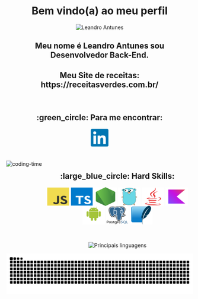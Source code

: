   <h1 align="center">Bem vindo(a) ao meu perfil </h1>

<div align="center">
  <img src="https://github-production-user-asset-6210df.s3.amazonaws.com/131140028/428245168-e21a869b-7810-40e1-a2ea-934f6fee5310.png?X-Amz-Algorithm=AWS4-HMAC-SHA256&X-Amz-Credential=AKIAVCODYLSA53PQK4ZA%2F20250329%2Fus-east-1%2Fs3%2Faws4_request&X-Amz-Date=20250329T021614Z&X-Amz-Expires=300&X-Amz-Signature=285443029c866203bd7e99c0f63419a48fc03a7b36d28c8ff26b7ad60cf1a442&X-Amz-SignedHeaders=host" width="500" alt="Leandro Antunes">
</div>

<div  align="center"> 
  <h2 align="center">Meu nome é Leandro Antunes sou Desenvolvedor Back-End. </h2>
 </div>
 <div  align="center"> 
  <h2 align="center">Meu Site de receitas: https://receitasverdes.com.br/ </h2>
 </div>
    

<br>

<div  align="center"> 
  <h2 align="center">:green_circle: Para me encontrar: </h2>
  <a href = "https://www.linkedin.com/in/leandrosantosjs/">
      <img width="50" src="https://github.com/devicons/devicon/blob/master/icons/linkedin/linkedin-original.svg">
    </a>
 </div>

<br>

<div  align="center"> 
  <div style="display: inline_block"><br>
    <img align="left" height="250" alt="coding-time" src="code.gif">
    <h2 align="center"> :large_blue_circle: Hard Skills:</h2>
    <img align="center" height="50" width="60" alt="java-plain"  src="https://github.com/devicons/devicon/blob/master/icons/javascript/javascript-original.svg">
    <img align="center" height="50" width="60" alt="typescript-icon" src="https://github.com/devicons/devicon/blob/master/icons/typescript/typescript-original.svg">
    <img align="center" height="50" width="60" alt="nodejs-icon" src="https://github.com/devicons/devicon/blob/master/icons/nodejs/nodejs-original.svg">
    <img align="center" height="50" width="60" alt="go-icon" src="https://github.com/devicons/devicon/blob/master/icons/go/go-original.svg">
    <img align="center" height="50" width="60" alt="js-icon"  src="https://github.com/devicons/devicon/blob/master/icons/java/java-plain.svg">
    <img align="center" height="50" width="60" alt="kotlin-icon" src="https://github.com/devicons/devicon/blob/master/icons/kotlin/kotlin-original.svg">
    <img align="center" height="50" width="60" alt="android-icon" src="https://github.com/devicons/devicon/blob/master/icons/android/android-original-wordmark.svg">
    <img align="center" height="50" width="60" alt="postgresql" src="https://github.com/devicons/devicon/blob/master/icons/postgresql/postgresql-original-wordmark.svg">
    <img align="center" height="50" width="60" alt="sqlite-icon" src="https://github.com/devicons/devicon/blob/master/icons/sqlite/sqlite-original.svg">
    </div>

<br>
<br>


![Principais linguagens](https://github-readme-stats.vercel.app/api/top-langs/?username=leandroAntunesDosSantos&theme=dracula&hide_border=true&custom_title=Principais%20%linguagens)



![snake gif](https://github.com/leandroAntunesDosSantos/leandroAntunesDosSantos/blob/output/github-contribution-grid-snake-dark.svg)
